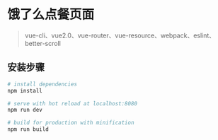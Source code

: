 # 饿了么点餐页面

> vue-cli、vue2.0、vue-router、vue-resource、webpack、eslint、better-scroll

## 安装步骤

``` bash
# install dependencies
npm install

# serve with hot reload at localhost:8080
npm run dev

# build for production with minification
npm run build
```
